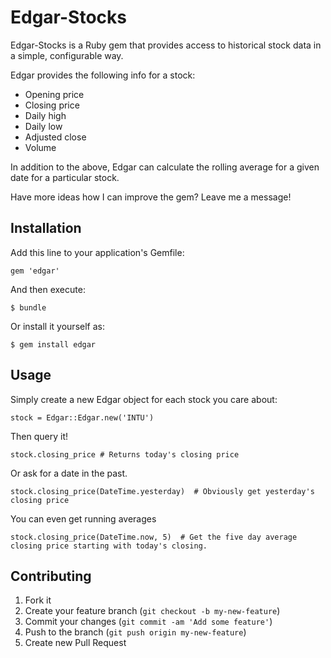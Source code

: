 # Edgar-Stocks

Edgar-Stocks is a Ruby gem that provides access to historical stock data in a simple, configurable way.

Edgar provides the following info for a stock:
- Opening price
- Closing price
- Daily high
- Daily low
- Adjusted close
- Volume

In addition to the above, Edgar can calculate the rolling average for a given date for a particular stock.

Have more ideas how I can improve the gem?  Leave me a message!

## Installation

Add this line to your application's Gemfile:

    gem 'edgar'

And then execute:

    $ bundle

Or install it yourself as:

    $ gem install edgar

## Usage

Simply create a new Edgar object for each stock you care about:

    stock = Edgar::Edgar.new('INTU')

Then query it!

    stock.closing_price # Returns today's closing price

Or ask for a date in the past.

    stock.closing_price(DateTime.yesterday)  # Obviously get yesterday's closing price

You can even get running averages

    stock.closing_price(DateTime.now, 5)  # Get the five day average closing price starting with today's closing.

## Contributing

1. Fork it
2. Create your feature branch (`git checkout -b my-new-feature`)
3. Commit your changes (`git commit -am 'Add some feature'`)
4. Push to the branch (`git push origin my-new-feature`)
5. Create new Pull Request
